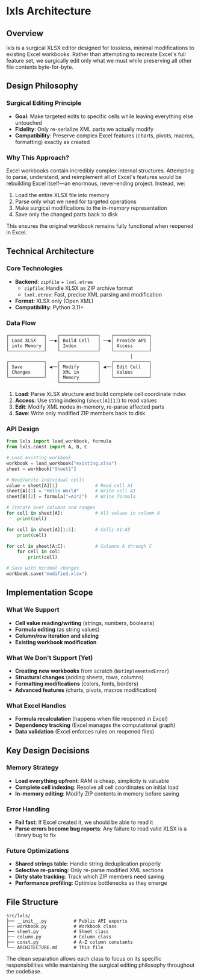 # lxls Architecture

## Overview

lxls is a surgical XLSX editor designed for lossless, minimal modifications to existing Excel workbooks. Rather than attempting to recreate Excel's full feature set, we surgically edit only what we must while preserving all other file contents byte-for-byte.

## Design Philosophy

### Surgical Editing Principle
- **Goal**: Make targeted edits to specific cells while leaving everything else untouched
- **Fidelity**: Only re-serialize XML parts we actually modify
- **Compatibility**: Preserve complex Excel features (charts, pivots, macros, formatting) exactly as created

### Why This Approach?
Excel workbooks contain incredibly complex internal structures. Attempting to parse, understand, and reimplement all of Excel's features would be rebuilding Excel itself—an enormous, never-ending project. Instead, we:

1. Load the entire XLSX file into memory
2. Parse only what we need for targeted operations  
3. Make surgical modifications to the in-memory representation
4. Save only the changed parts back to disk

This ensures the original workbook remains fully functional when reopened in Excel.

## Technical Architecture

### Core Technologies
- **Backend**: `zipfile` + `lxml.etree` 
  - `zipfile`: Handle XLSX as ZIP archive format
  - `lxml.etree`: Fast, precise XML parsing and modification
- **Format**: XLSX only (Open XML)
- **Compatibility**: Python 3.11+

### Data Flow

```
┌─────────────┐    ┌──────────────┐    ┌─────────────┐
│ Load XLSX   │ ──▶│ Build Cell   │ ──▶│ Provide API │
│ into Memory │    │ Index        │    │ Access      │
└─────────────┘    └──────────────┘    └─────────────┘
                                              │
┌─────────────┐    ┌──────────────┐    ┌─────────────┐
│ Save        │ ◀──│ Modify       │ ◀──│ Edit Cell   │
│ Changes     │    │ XML in       │    │ Values      │
└─────────────┘    │ Memory       │    └─────────────┘
                   └──────────────┘
```

1. **Load**: Parse XLSX structure and build complete cell coordinate index
2. **Access**: Use string indexing (`sheet[A][1]`) to read values
3. **Edit**: Modify XML nodes in-memory, re-parse affected parts
4. **Save**: Write only modified ZIP members back to disk

### API Design

```python
from lxls import load_workbook, formula
from lxls.const import A, B, C

# Load existing workbook
workbook = load_workbook("existing.xlsx")
sheet = workbook["Sheet1"]

# Read/write individual cells
value = sheet[A][1]              # Read cell A1
sheet[A][1] = "Hello World"      # Write cell A1
sheet[B][2] = formula("=A1*2")   # Write formula

# Iterate over columns and ranges
for cell in sheet[A]:            # All values in column A
    print(cell)

for cell in sheet[A][1:5]:       # Cells A1:A5
    print(cell)

for col in sheet[A:C]:           # Columns A through C
    for cell in col:
        print(cell)

# Save with minimal changes
workbook.save("modified.xlsx")
```

## Implementation Scope

### What We Support
- **Cell value reading/writing** (strings, numbers, booleans)
- **Formula editing** (as string values)
- **Column/row iteration and slicing**
- **Existing workbook modification**

### What We Don't Support (Yet)
- **Creating new workbooks** from scratch (`NotImplementedError`)
- **Structural changes** (adding sheets, rows, columns)
- **Formatting modifications** (colors, fonts, borders)
- **Advanced features** (charts, pivots, macros modification)

### What Excel Handles
- **Formula recalculation** (happens when file reopened in Excel)
- **Dependency tracking** (Excel manages the computational graph)
- **Data validation** (Excel enforces rules on reopened files)

## Key Design Decisions

### Memory Strategy
- **Load everything upfront**: RAM is cheap, simplicity is valuable
- **Complete cell indexing**: Resolve all cell coordinates on initial load
- **In-memory editing**: Modify ZIP contents in memory before saving

### Error Handling
- **Fail fast**: If Excel created it, we should be able to read it
- **Parse errors become bug reports**: Any failure to read valid XLSX is a library bug to fix

### Future Optimizations
- **Shared strings table**: Handle string deduplication properly
- **Selective re-parsing**: Only re-parse modified XML sections  
- **Dirty state tracking**: Track which ZIP members need saving
- **Performance profiling**: Optimize bottlenecks as they emerge

## File Structure

```
src/lxls/
├── __init__.py          # Public API exports
├── workbook.py          # Workbook class
├── sheet.py             # Sheet class  
├── column.py            # Column class
├── const.py             # A-Z column constants
└── ARCHITECTURE.md      # This file
```

The clean separation allows each class to focus on its specific responsibilities while maintaining the surgical editing philosophy throughout the codebase.